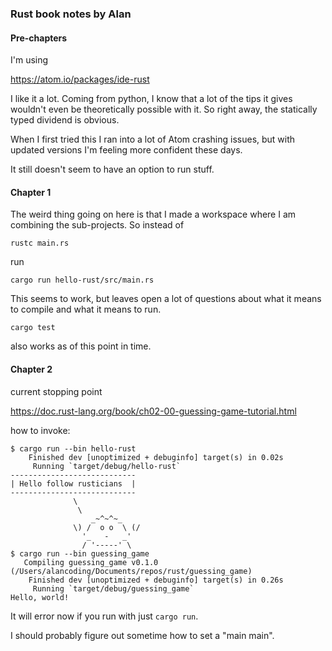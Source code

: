 ### Rust book notes by Alan

#### Pre-chapters

I'm using

https://atom.io/packages/ide-rust

I like it a lot. Coming from python, I know that a lot of the tips
it gives wouldn't even be theoretically possible with it.
So right away, the statically typed dividend is obvious.

When I first tried this I ran into a lot of Atom crashing issues,
but with updated versions I'm feeling more confident these days.

It still doesn't seem to have an option to run stuff.

#### Chapter 1

The weird thing going on here is that I made a workspace
where I am combining the sub-projects. So instead of

```
rustc main.rs
```

run

```
cargo run hello-rust/src/main.rs
```

This seems to work, but leaves open a lot of questions about
what it means to compile and what it means to run.

```
cargo test
```

also works as of this point in time.

#### Chapter 2

current stopping point

https://doc.rust-lang.org/book/ch02-00-guessing-game-tutorial.html

how to invoke:

```
$ cargo run --bin hello-rust
    Finished dev [unoptimized + debuginfo] target(s) in 0.02s
     Running `target/debug/hello-rust`
----------------------------
| Hello follow rusticians  |
----------------------------
              \
               \
                  _~^~^~_
              \) /  o o  \ (/
                '_   -   _'
                / '-----' \
$ cargo run --bin guessing_game
   Compiling guessing_game v0.1.0 (/Users/alancoding/Documents/repos/rust/guessing_game)
    Finished dev [unoptimized + debuginfo] target(s) in 0.26s
     Running `target/debug/guessing_game`
Hello, world!
```

It will error now if you run with just `cargo run`.

I should probably figure out sometime how to set a "main main".
